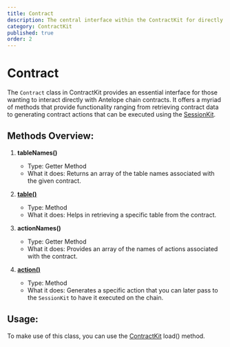 ```yaml
---
title: Contract
description: The central interface within the ContractKit for directly interacting and managing Antelope chain contracts, offering methods for data retrieval and action generation.
category: ContractKit
published: true
order: 2
---
```


# Contract

The `Contract` class in ContractKit provides an essential interface for those wanting to interact directly with Antelope chain contracts. It offers a myriad of methods that provide functionality ranging from retrieving contract data to generating contract actions that can be executed using the [SessionKit](/docs/session-kit/transact).

## **Methods Overview:**

1. **tableNames()** 
    - Type: Getter Method
    - What it does: Returns an array of the table names associated with the given contract.

2. [**table()**](/docs/contract-kit/table)
    - Type: Method
    - What it does: Helps in retrieving a specific table from the contract.

3. **actionNames()**
    - Type: Getter Method
    - What it does: Provides an array of the names of actions associated with the contract.

4. [**action()**](/docs/contract-kit/action-method)
    - Type: Method
    - What it does: Generates a specific action that you can later pass to the `SessionKit` to have it executed on the chain.

## **Usage:**

To make use of this class, you can use the [ContractKit](/docs/contract-kit/contract-kit) load() method.

